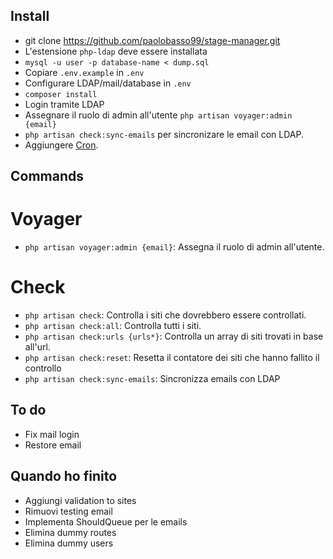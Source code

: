 ## Install

* git clone https://github.com/paolobasso99/stage-manager.git
* L'estensione ```php-ldap``` deve essere installata
* ```mysql -u user -p database-name < dump.sql```
* Copiare ```.env.example``` in ```.env```
* Configurare LDAP/mail/database in ```.env```
* ```composer install```
* Login tramite LDAP
* Assegnare il ruolo di admin all'utente ```php artisan voyager:admin {email}```
* ```php artisan check:sync-emails``` per sincronizare le email con LDAP.
* Aggiungere [Cron](https://laravel.com/docs/5.4/scheduling).


## Commands

# Voyager
* ```php artisan voyager:admin {email}```: Assegna il ruolo di admin all'utente.

# Check
* ```php artisan check```: Controlla i siti che dovrebbero essere controllati.
* ```php artisan check:all```: Controlla tutti i siti.
* ```php artisan check:urls {urls*}```: Controlla un array di siti trovati in base all'url.
* ```php artisan check:reset```: Resetta il contatore dei siti che hanno fallito il controllo
* ```php artisan check:sync-emails```: Sincronizza emails con LDAP


## To do

* Fix mail login
* Restore email


## Quando ho finito

* Aggiungi validation to sites
* Rimuovi testing email
* Implementa ShouldQueue per le emails
* Elimina dummy routes
* Elimina dummy users
